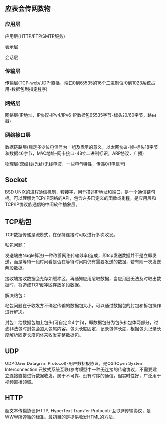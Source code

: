 ## 应表会传网数物

### 应用层
应用层(HTTP/FTP/SMTP服务)

表示层

会话层
### 传输层
传输层(TCP-web/UDP-直播，端口0到65535的16个二进制位-0到1023系统占用-数据包到指定程序)
### 网络层
网络层(IP地址，IP协议-IPv4/IPv6-IP数据包65535字节-标头20/60字节，路由器)
### 网络接口层
数据链路层(规定多少位电信号为一组及表示的意义，以太网协议-帧-标头18字节和数据46字节，MAC地址-网卡接口-48位二进制标识，ARP协议，广播)

物理层(双绞线/光纤/无线电波，一些电气特性，传递0/1电信号)

## Socket
BSD UNIX的进程通信机制，套接字，用于描述IP地址和端口，是一个通信链句柄。可以理解为TCP/IP网络的API，包含许多已定义的函数或例程。是应用层和TCP/IP协议族通信的中间软件抽象层。

## TCP粘包
TCP数据传递是流模式，在保持连接时可以进行多次收发。

粘包问题：

发送端由Nagle算法(一种改善网络传输效率)造成，即tcp发送数据并不是立即发送，而是等待一段时间看是否在等待时间内仍有需要发送的数据，若有则一次发送两段数据。

接收端接收数据会先存如缓冲区，再通知应用层取数据，当应用层无法及时取出数据时，将造成TCP缓冲区存放多段数据。

解决粘包：

粘包问题在于收发方不确定传输的数据包大小，可以通过数据包的封包和拆包操作进行解决。

封包：给数据包加上包头(可自定义4字节)，即数据包分为包头和包体两部分，过滤非法包时封包会加入包尾内容。包头长度固定，记录包体长度，根据包头记录长度解析固定长度包体来收发完整数据包。

## UDP
UDP(User Datagram Protocol)-用户数据报协议，是OSI(Open System Interconnection 开放式系统互联)参考模型中一种无连接的传输协议，不需要建立连接直接进行数据收发，属于不可靠、没有时序的通信，但实时性好，广泛用于视频直播领域。

## HTTP
超文本传输协议(HTTP, HyperText Transfer Protocol)-互联网传输协议，是WWW所遵循的标准。最初目的是提供收发HTML的方法。
